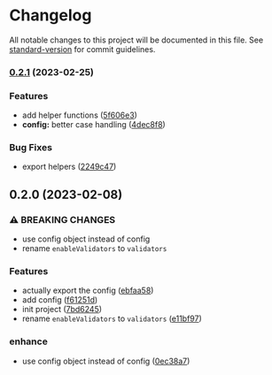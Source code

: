 # Changelog

All notable changes to this project will be documented in this file. See [standard-version](https://github.com/conventional-changelog/standard-version) for commit guidelines.

### [0.2.1](https://github.com/night-lake/djs-localized-builders/compare/v0.2.0...v0.2.1) (2023-02-25)

### Features

-   add helper functions ([5f606e3](https://github.com/night-lake/djs-localized-builders/commit/5f606e3ed54035cb3f49952fe1d67a8f36f59329))
-   **config:** better case handling ([4dec8f8](https://github.com/night-lake/djs-localized-builders/commit/4dec8f8886d60ed9a3ae3605eecf45e40e674d43))

### Bug Fixes

-   export helpers ([2249c47](https://github.com/night-lake/djs-localized-builders/commit/2249c475a4c7bc47e16e88901b171b452461dc50))

## 0.2.0 (2023-02-08)

### ⚠ BREAKING CHANGES

-   use config object instead of config
-   rename `enableValidators` to `validators`

### Features

-   actually export the config ([ebfaa58](https://github.com/night-lake/djs-localized-builders/commit/ebfaa58a4f46049b61f131cf24c71bb0f04843e9))
-   add config ([f61251d](https://github.com/night-lake/djs-localized-builders/commit/f61251d324e66954e81fe32276f964749b811137))
-   init project ([7bd6245](https://github.com/night-lake/djs-localized-builders/commit/7bd62454b5be64156d887965de6dffa2cc5f7cd2))
-   rename `enableValidators` to `validators` ([e11bf97](https://github.com/night-lake/djs-localized-builders/commit/e11bf972ea6a3c42f8773499ffcf4799bdef7ef5))

### enhance

-   use config object instead of config ([0ec38a7](https://github.com/night-lake/djs-localized-builders/commit/0ec38a77eff6bf3b182452cf7d6e1b7595a240d9))
